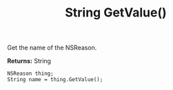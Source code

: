 ﻿---
uid: crmscript_ref_NSReason_GetValue
title: String GetValue()
intellisense: NSReason.GetValue
keywords: NSReason, GetValue
so.topic: reference
---

Get the name of the NSReason.

**Returns:** String

```crmscript
NSReason thing;
String name = thing.GetValue();
```

